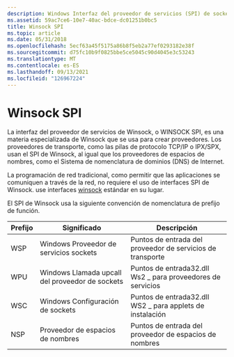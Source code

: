 ```yaml
---
description: Windows Interfaz del proveedor de servicios (SPI) de sockets (Winsock).
ms.assetid: 59ac7ce6-10e7-40ac-bdce-dc01251b0bc5
title: Winsock SPI
ms.topic: article
ms.date: 05/31/2018
ms.openlocfilehash: 5ecf63a45f5175a86b8f5eb2a77ef0293182e38f
ms.sourcegitcommit: d75fc10b9f0825bbe5ce5045c90d4045e3c53243
ms.translationtype: MT
ms.contentlocale: es-ES
ms.lasthandoff: 09/13/2021
ms.locfileid: "126967224"
---
```

# <a name="winsock-spi"></a>Winsock SPI

La interfaz del proveedor de servicios de Winsock, o WINSOCK SPI, es una materia especializada de Winsock que se usa para crear proveedores. Los proveedores de transporte, como las pilas de protocolo TCP/IP o IPX/SPX, usan el SPI de Winsock, al igual que los proveedores de espacios de nombres, como el Sistema de nomenclatura de dominios (DNS) de Internet.

La programación de red tradicional, como permitir que las aplicaciones se comuniquen a través de la red, no requiere el uso de interfaces SPI de Winsock. use interfaces [winsock](winsock-reference.md) estándar en su lugar.

 

El SPI de Winsock usa la siguiente convención de nomenclatura de prefijo de función.



| Prefijo | Significado                          | Descripción                                       |
|--------|----------------------------------|---------------------------------------------------|
| WSP    | Windows Proveedor de servicios sockets | Puntos de entrada del proveedor de servicios de transporte           |
| WPU    | Windows Llamada upcall del proveedor de sockets  | Puntos de entrada32.dll Ws2 \_ para proveedores de servicios    |
| WSC    | Windows Configuración de sockets    | Puntos de entrada32.dll WS2 \_ para applets de instalación |
| NSP    | Proveedor de espacios de nombres               | Puntos de entrada del proveedor de espacios de nombres                   |



 

 

 



